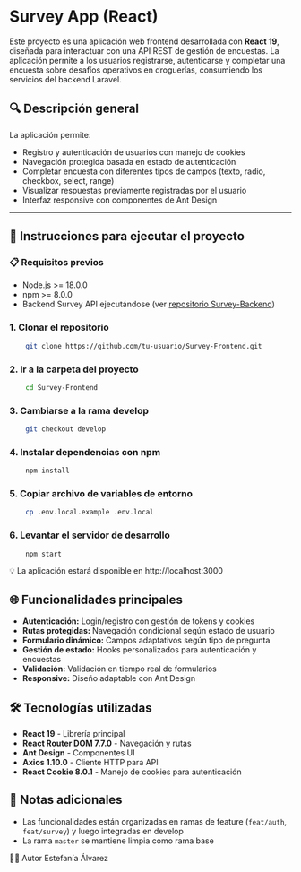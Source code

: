 # Survey App (React)

Este proyecto es una aplicación web frontend desarrollada con **React 19**, diseñada para interactuar con una API REST de gestión de encuestas. La aplicación permite a los usuarios registrarse, autenticarse y completar una encuesta sobre desafíos operativos en droguerías, consumiendo los servicios del backend Laravel.

## 🔍 Descripción general

La aplicación permite:

- Registro y autenticación de usuarios con manejo de cookies
- Navegación protegida basada en estado de autenticación
- Completar encuesta con diferentes tipos de campos (texto, radio, checkbox, select, range)
- Visualizar respuestas previamente registradas por el usuario
- Interfaz responsive con componentes de Ant Design

---

## 🚀 Instrucciones para ejecutar el proyecto

### 📋 Requisitos previos

- Node.js >= 18.0.0
- npm >= 8.0.0
- Backend Survey API ejecutándose (ver [repositorio Survey-Backend](https://github.com/alvarezestefania/Survey-Backend))

### 1. Clonar el repositorio

```bash
    git clone https://github.com/tu-usuario/Survey-Frontend.git
```

### 2. Ir a la carpeta del proyecto

```bash
    cd Survey-Frontend
```

### 3. Cambiarse a la rama develop

```bash
    git checkout develop
```

### 4. Instalar dependencias con npm

```bash
    npm install
```

### 5. Copiar archivo de variables de entorno

```bash
    cp .env.local.example .env.local
```

### 6. Levantar el servidor de desarrollo

```bash
    npm start
```

💡 La aplicación estará disponible en http://localhost:3000

## 🌐 Funcionalidades principales

- **Autenticación:** Login/registro con gestión de tokens y cookies
- **Rutas protegidas:** Navegación condicional según estado de usuario
- **Formulario dinámico:** Campos adaptativos según tipo de pregunta
- **Gestión de estado:** Hooks personalizados para autenticación y encuestas
- **Validación:** Validación en tiempo real de formularios
- **Responsive:** Diseño adaptable con Ant Design

## 🛠️ Tecnologías utilizadas

- **React 19** - Librería principal
- **React Router DOM 7.7.0** - Navegación y rutas
- **Ant Design** - Componentes UI
- **Axios 1.10.0** - Cliente HTTP para API
- **React Cookie 8.0.1** - Manejo de cookies para autenticación

## 🧠 Notas adicionales

- Las funcionalidades están organizadas en ramas de feature (`feat/auth`, `feat/survey`) y luego integradas en develop
- La rama `master` se mantiene limpia como rama base

🧑‍💻 Autor
Estefanía Álvarez
